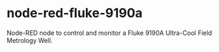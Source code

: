 # node-red-fluke-9190a
Node-RED node to control and monitor a Fluke 9190A Ultra-Cool Field Metrology Well.
